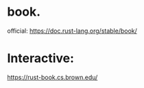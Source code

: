 # book.
official: https://doc.rust-lang.org/stable/book/

# Interactive:
https://rust-book.cs.brown.edu/
